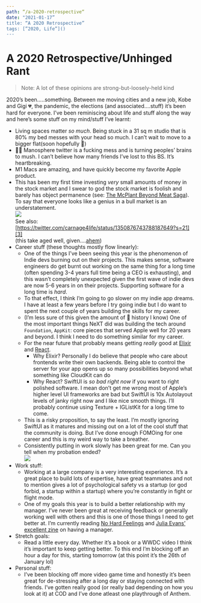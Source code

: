 ```yaml
---
path: “/a-2020-retrospective“
date: "2021-01-17”
title: “A 2020 Retrospective”
tags: [”2020, Life”]()
---
```



# A 2020 Retrospective/Unhinged Rant

> Note: A lot of these opinions are strong-but-loosely-held kind 

2020’s been…..something. Between me moving cities and a new job, Kobe and Gigi 💔, the pandemic, the elections (and associated….stuff) it’s been hard for everyone. I’ve been reminiscing about life and stuff along the way and here’s some stuff on my mind/stuff I’ve learnt:
- Living spaces matter _so much_. Being stuck in a 31 sq m studio that is 80% my bed messes with your head so much. I can’t wait to move to a bigger flat(soon hopefully 🤞)
- 🙅‍♀️ Manosphere twitter is a fucking mess and is turning peoples’ brains to mush. I can’t believe how many friends I’ve lost to this BS. It’s heartbreaking.
- M1 Macs are amazing, and have quickly become my favorite Apple product.
- This has been my first time investing _very_ small amounts of money in the stock market and I swear to god the stock market is foolish and barely has object permanence (see: [The McPlant Beyond Meat Saga][2]). To say that everyone looks like a genius in a bull market is an understatement.  
	![][image-1]  
	See also: [https://twitter.com/carnage4life/status/1350876743788187649?s=21][3]  
	(this take aged well, given….[ahem][4])
- Career stuff (these thoughts mostly flow linearly): 
	- One of the things I’ve been seeing this year is the phenomenon of Indie devs burning out on their projects. This makes sense, software engineers do get burnt out working on the same thing for a long time (often spending 3-4 years full time being a CEO is exhausting), and this wasn’t completely unexpected given the first wave of indie devs are now 5-6 years in on their projects. Supporting software for a long time is _hard_. 
	- To that effect, I think I’m going to go slower on my indie app dreams. I have at least a few years before I try going indie but I do want to spent the next couple of years building the skills for my career. 
	- (I’m less sure of this given the amount of  history I know) One of the most important things NeXT did was building the tech around `Foundation`, `AppKit`: core pieces that served Apple well for 20 years and beyond. I think I need to do something similar for my career.
	- For the near future that probably means getting _really_ good at [Elixir][5] and [React][6]. 
		- Why Elixir? Personally I do believe that people who care about  frontends write their own backends. Being able to control the server for your app opens up so many possibilities beyond what something like CloudKit can do
		- Why React? SwiftUI is _so bad right now_ if you want to right polished software. I mean don’t get me wrong most of Apple’s higher level UI frameworks are bad but SwiftUI is 10x Autolayout levels of janky right now and I like nice smooth things. I’ll probably continue using Texture + IGListKit for a long time to come.
	-  This is a risky proposition, to say the least. I’m mostly ignoring SwiftUI as it matures and missing out on a lot of the cool stuff that the community is doing. But I’ve done enough FOMOing for one career and this is my weird way to take a breather.
	- Consistently putting in work slowly has been great for me. Can you tell when my probation ended?  
		![][image-2]
-  Work stuff:
	- Working at a large company is a very interesting experience. It’s a great place to build lots of expertise, have great teammates and not to mention gives a lot of psychological safety vs a startup (or god forbid, a startup within a startup) where you’re constantly in fight or flight mode.
	- One of my goals this year is to build a better relationship with my manager. I’ve never been great at receiving feedback or generally working well with others and this is one of those things I need to get better at. I’m currently reading [No Hard Feelings][7] and [Julia Evans’ excellent zine][8] on having a manager.   
- Stretch goals:
	- Read a little every day. Whether it’s a book or a WWDC video I think it’s important to keep getting better. To this end I’m blocking off an hour a day for this, starting tomorrow (at this point it’s the 26th of January lol)
- Personal stuff:
	- I’ve been blocking off more video game time and honestly it’s been great for de-stressing after a long day or staying connected with friends. I’ve gotten really good (or really bad depending on how you look at it) at COD and I’ve done atleast one playthrough of Anthem.

[2]:	https://www.google.com/url?sa=t&rct=j&q=&esrc=s&source=web&cd=&cad=rja&uact=8&ved=2ahUKEwjc8_mpnKTuAhVEhlwKHSdgALkQFjABegQICBAC&url=https%3A%2F%2Fcleantechnica.com%2F2020%2F11%2F10%2Fwhy-didnt-mcdonalds-mcplant-boost-beyond-meats-valuation%2F&usg=AOvVaw1pusemN-1xxGrrUXI9FDqf
[3]:	https://twitter.com/carnage4life/status/1350876743788187649?s=21
[4]:	http://archive.vn/iP9IX#selection-315.244-319.192
[5]:	https://elixir-lang.org
[6]:	https://reactjs.org
[7]:	https://www.lizandmollie.com/book/ "No Hard Feelings"
[8]:	https://wizardzines.com/zines/manager/

[image-1]:	assets/Unknown.jpeg
[image-2]:	assets/DraggedImage.png
